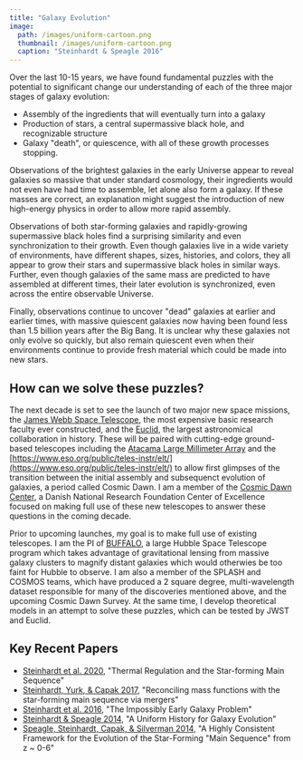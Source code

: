 ```yaml
---
title: "Galaxy Evolution"
image: 
  path: /images/uniform-cartoon.png
  thumbnail: /images/uniform-cartoon.png
  caption: "Steinhardt & Speagle 2016"
---
```


Over the last 10-15 years, we have found fundamental puzzles with the potential to significant change our understanding of each of the three major stages of galaxy evolution:

* Assembly of the ingredients that will eventually turn into a galaxy
* Production of stars, a central supermassive black hole, and recognizable structure
* Galaxy "death", or quiescence, with all of these growth processes stopping.

Observations of the brightest galaxies in the early Universe appear to reveal galaxies so massive that under standard cosmology, their ingredients would not even have had time to assemble, let alone also form a galaxy.  If these masses are correct, an explanation might suggest the introduction of new high-energy physics in order to allow more rapid assembly.

Observations of both star-forming galaxies and rapidly-growing supermassive black holes find a surprising similarity and even synchronization to their growth.  Even though galaxies live in a wide variety of environments, have different shapes, sizes, histories, and colors, they all appear to grow their stars and supermassive black holes in similar ways.  Further, even though galaxies of the same mass are predicted to have assembled at different times, their later evolution is synchronized, even across the entire observable Universe.

Finally, observations continue to uncover "dead" galaxies at earlier and earlier times, with massive quiescent galaxies now having been found less than 1.5 billion years after the Big Bang.  It is unclear why these galaxies not only evolve so quickly, but also remain quiescent even when their environments continue to provide fresh material which could be made into new stars.

## How can we solve these puzzles?

The next decade is set to see the launch of two major new space missions, the [James Webb Space Telescope](https://www.jwst.nasa.gov/), the most expensive basic research faculty ever constructed, and the [Euclid](https://sci.esa.int/web/euclid/), the largest astronomical collaboration in history.  These will be paired with cutting-edge ground-based telescopes including the [Atacama Large Millimeter Array](https://www.almaobservatory.org/en/home/) and the [https://www.eso.org/public/teles-instr/elt/](https://www.eso.org/public/teles-instr/elt/) to allow first glimpses of the transition between the initial assembly and subsequenct evolution of galaxies, a period called Cosmic Dawn.  I am a member of the [Cosmic Dawn Center](https://dawn.nbi.ku.dk/), a Danish National Research Foundation Center of Excellence focused on making full use of these new telescopes to answer these questions in the coming decade.

Prior to upcoming launches, my goal is to make full use of existing telescopes.  I am the PI of [BUFFALO](https://buffalo.ipac.caltech.edu/), a large Hubble Space Telescope program which takes advantage of gravitational lensing from massive galaxy clusters to magnify distant galaxies which would otherwies be too faint for Hubble to observe.  I am also a member of the SPLASH and COSMOS teams, which have produced a 2 square degree, multi-wavelength dataset responsible for many of the discoveries mentioned above, and the upcoming Cosmic Dawn Survey.  At the same time, I develop theoretical models in an attempt to solve these puzzles, which can be tested by JWST and Euclid.

## Key Recent Papers

* [Steinhardt et al. 2020](https://ui.adsabs.harvard.edu/abs/2020ApJ...890...19S/), "Thermal Regulation and the Star-forming Main Sequence"
* [Steinhardt, Yurk, & Capak 2017](https://ui.adsabs.harvard.edu/abs/2017MNRAS.468..849S/), "Reconciling mass functions with the star-forming main sequence via mergers"
* [Steinhardt et al. 2016](https://ui.adsabs.harvard.edu/abs/2016ApJ...824...21S/), "The Impossibly Early Galaxy Problem"
* [Steinhardt & Speagle 2014](https://ui.adsabs.harvard.edu/abs/2014ApJ...796...25S/), "A Uniform History for Galaxy Evolution"
* [Speagle, Steinhardt, Capak, & Silverman 2014](https://ui.adsabs.harvard.edu/abs/2014ApJS..214...15S/), "A Highly Consistent Framework for the Evolution of the Star-Forming "Main Sequence" from z ~ 0-6"
